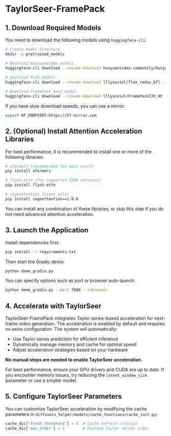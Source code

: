 # TaylorSeer-FramePack

## 1. Download Required Models

You need to download the following models using `huggingface-cli`:

```bash
# Create model directory
mkdir -p pretrained_models

# Download HunyuanVideo models
huggingface-cli download --resume-download hunyuanvideo-community/HunyuanVideo --local-dir pretrained_models/HunyuanVideo
 
# Download FLUX models
huggingface-cli download --resume-download lllyasviel/flux_redux_bfl --local-dir pretrained_models/lllyasviel/flux_redux_bfl

# Download FramePack main model
huggingface-cli download --resume-download lllyasviel/FramePackI2V_HY --local-dir pretrained_models/FramePackI2V_HY
```

If you have slow download speeds, you can use a mirror:

```bash
export HF_ENDPOINT=https://hf-mirror.com
```

## 2. (Optional) Install Attention Acceleration Libraries

For best performance, it is recommended to install one or more of the following libraries:

```bash
# xformers (recommended for most users)
pip install xformers

# flash-attn (for supported CUDA versions)
pip install flash-attn

# sageattention (Linux only)
pip install sageattention==1.0.6
```

You can install any combination of these libraries, or skip this step if you do not need advanced attention acceleration.

## 3. Launch the Application

Install dependencies first:

```bash
pip install -r requirements.txt
```

Then start the Gradio demo:

```bash
python demo_gradio.py
```

You can specify options such as port or browser auto-launch:

```bash
python demo_gradio.py --port 7860 --inbrowser
```

## 4. Accelerate with TaylorSeer

TaylorSeer-FramePack integrates Taylor series-based acceleration for next-frame video generation. The acceleration is enabled by default and requires no extra configuration. The system will automatically:

- Use Taylor series prediction for efficient inference
- Dynamically manage memory and cache for optimal speed
- Adjust acceleration strategies based on your hardware

**No manual steps are needed to enable TaylorSeer acceleration.**

For best performance, ensure your GPU drivers and CUDA are up to date. If you encounter memory issues, try reducing the `latent_window_size` parameter or use a smaller model.

## 5. Configure TaylorSeer Parameters

You can customize TaylorSeer acceleration by modifying the cache parameters in `diffusers_helper/models/cache_functions/cache_init.py`:

```python
cache_dic['fresh_threshold'] = 4  # Cache refresh interval
cache_dic['max_order'] = 1        # Maximum Taylor series order
```

